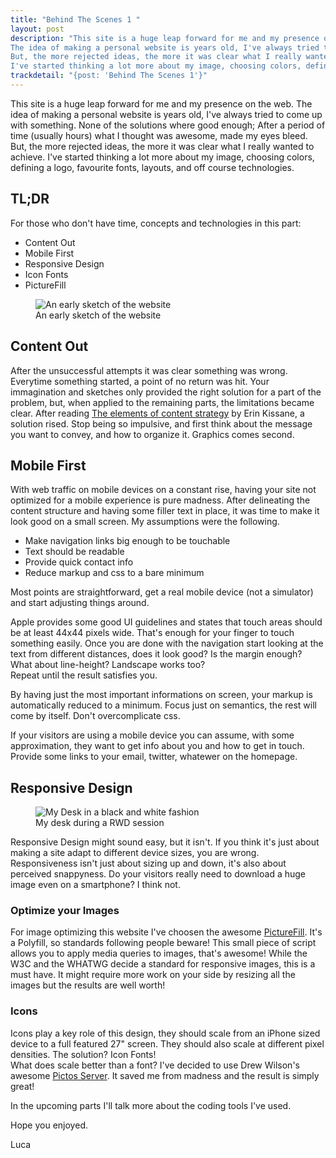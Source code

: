 ```yaml
---
title: "Behind The Scenes 1 "
layout: post
description: "This site is a huge leap forward for me and my presence on the web.
The idea of making a personal website is years old, I've always tried to come up with something. None of the solutions where good enough; After a period of time (usually hours) what I thought was awesome, made my eyes bleed.
But, the more rejected ideas, the more it was clear what I really wanted to achieve.
I've started thinking a lot more about my image, choosing colors, defining a logo, favourite fonts, layouts, and off course technologies."
trackdetail: "{post: 'Behind The Scenes 1'}"
---
```


This site is a huge leap forward for me and my presence on the web.
The idea of making a personal website is years old, I've always tried to come up with something. None of the solutions where good enough; After a period of time (usually hours) what I thought was awesome, made my eyes bleed.
But, the more rejected ideas, the more it was clear what I really wanted to achieve.
I've started thinking a lot more about my image, choosing colors, defining a logo, favourite fonts, layouts, and off course technologies. 

## TL;DR ##
For those who don't have time, concepts and technologies in this part:

- Content Out
- Mobile First
- Responsive Design
- Icon Fonts
- PictureFill  
  
<figure><picture alt="An early sketch of the websiten"><!-- <source src="{{ site.url }}images/early-sketch-small.jpg"> --><source src="{{ site.url }}images/early-sketch-small.jpg"><!-- <source src="{{ site.url }}images/early-sketch-small@2x.jpg" media="(-webkit-min-device-pixel-ratio: 2)"> --><source src="{{ site.url }}images/early-sketch-small@2x.jpg" media="(-webkit-min-device-pixel-ratio: 2)"><!-- <source src="{{ site.url }}images/early-sketch-normal.jpg" media="(min-width: 481px)"> --><source src="{{ site.url }}images/early-sketch-normal.jpg" media="(min-width: 481px)"><!-- <source src="{{ site.url }}images/early-sketch-normal@2x.jpg" media="(min-width: 481px) and (-webkit-min-device-pixel-ratio: 2)"> --><source src="{{ site.url }}images/early-sketch-normal@2x.jpg" media="(min-width: 481px) and (-webkit-min-device-pixel-ratio: 2)"><noscript><img src="{{ site.url }}images/early-sketch-small.jpg" alt="An early sketch of the website"></noscript></picture><figcaption>An early sketch of the website</figcaption></figure>

## Content Out ##

After the unsuccessful attempts it was clear something was wrong. Everytime something started, a point of no return was hit. Your immagination and sketches only provided the right solution for a part of the problem, but, when applied to the remaining parts, the limitations became clear.
After reading <a href="http://www.abookapart.com/products/the-elements-of-content-strategy" target="_blank">The elements of content strategy</a> by Erin Kissane, a solution rised. Stop being so impulsive, and first think about the message you want to convey, and how to organize it. Graphics comes second.


## Mobile First ##

With web traffic on mobile devices on a constant rise, having your site not optimized for a mobile experience is pure madness.
After delineating the content structure and having some filler text in place, it was time to make it look good on a small screen.
My assumptions were the following.

- Make navigation links big enough to be touchable
- Text should be readable
- Provide quick contact info
- Reduce markup and css to a bare minimum

Most points are straightforward, get a real mobile device (not a simulator) and start adjusting things around.
  
Apple provides some good UI guidelines and states that touch areas should be at least 44x44 pixels wide. That's enough for your finger to touch something easily.
Once you are done with the navigation start looking at the text from different distances, does it look good? Is the margin enough? What about line-height? Landscape works too?  
Repeat until the result satisfies you.

By having just the most important informations on screen, your markup is automatically reduced to a minimum. Focus just on semantics, the rest will come by itself. Don't overcomplicate css.

If your visitors are using a mobile device you can assume, with some approximation, they want to get info about you and how to get in touch. Provide some links to your email, twitter, whatewer on the homepage.


## Responsive Design ##

<figure><picture alt="My Desk in a black and white fashion"><!-- <source src="{{ site.url }}images/desk-small.jpg"> --><source src="{{ site.url }}images/desk-small.jpg"><!-- <source src="{{ site.url }}images/desk-small@2x.jpg" media="(-webkit-min-device-pixel-ratio: 2)"> --><source src="{{ site.url }}images/desk-small@2x.jpg" media="(-webkit-min-device-pixel-ratio: 2)"><!-- <source src="{{ site.url }}images/desk.jpg" media="(min-width: 481px)"> --><source src="{{ site.url }}images/desk.jpg" media="(min-width: 481px)"><!-- <source src="{{ site.url }}images/desk@2x.jpg" media="(min-width: 481px) and (-webkit-min-device-pixel-ratio: 2)"> --><source src="{{ site.url }}images/desk@2x.jpg" media="(min-width: 481px) and (-webkit-min-device-pixel-ratio: 2)"><noscript><img src="{{ site.url }}images/desk-small.jpg" alt="My Desk in a black and white fashion"></noscript></picture><figcaption>My desk during a RWD session</figcaption></figure>

Responsive Design might sound easy, but it isn't. If you think it's just about making a site adapt to different device sizes, you are wrong.
Responsiveness isn't just about sizing up and down, it's also about perceived snappyness. Do your visitors really need to download a huge image even on a smartphone? I think not.

### Optimize your Images ###
For image optimizing this website I've choosen the awesome <a href="https://github.com/scottjehl/picturefill" target="_blank">PictureFill</a>. It's a Polyfill, so standards following people beware! This small piece of script allows you to apply media queries to images, that's awesome! While the W3C and the WHATWG decide a standard for responsive images, this is a must have. It might require more work on your side by resizing all the images but the results are well worth!


### Icons ###
Icons play a key role of this design, they should scale from an iPhone sized device to a full featured 27" screen. They should also scale at different pixel densities. The solution? Icon Fonts!  
What does scale better than a font? I've decided to use Drew Wilson's awesome <a href="http://pictos.cc/server/" target="_blank">Pictos Server</a>. It saved me from madness and the result is simply great!


In the upcoming parts I'll talk more about the coding tools I've used.

Hope you enjoyed.

Luca

